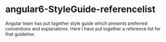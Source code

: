 # angular6-StyleGuide-referencelist
Angular team has put together style guide which presents preferred conventions and explanations. Here I have put together a reference list for that guideline. 
